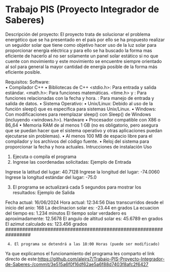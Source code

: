 # Trabajo PIS (Proyecto Integrador de Saberes)
Descripción del proyecto:
El proyecto trata de solucionar el problema energético que se ha presentado en el país por ello se ha propuesto realizar un seguidor solar que tiene como objetivo hacer uso de la luz solar para proporcionar energía eléctrica y para ello se ha buscado la forma mas eficiente de hacerlo al no ser solamente un panel solar estático si no que cuente con movimiento y este movimiento se encuentre siempre orientado al sol para general la mayor cantidad de energía posible de la forma más eficiente posible.

 Requisitos:
Software:  
•	Compilador C++
•	Bibliotecas de C++
<stdio.h>: Para entrada y salida estándar.
<math.h>: Para funciones matemáticas.
<time.h> y <ctime>: Para funciones relacionadas con la fecha y hora.
<iostream>: Para manejo de entrada y salida de datos.
•	Sistema Operativo:
•	Unix/Linux: Debido al uso de la función sleep() que es específica para sistemas Unix/Linux.
•	Windows: Con modificaciones para reemplazar sleep() con Sleep() de Windows (incluyendo <windows.h>).
Hardware 
•	Procesador compatible con X86 o 86_64
•	Memoria RAM de al menos 1 GB (no es obligatorio, pero asegura que se puedan hacer que el sistema operativo y otras aplicaciones puedan ejecutarse sin problemas).
•	Al menos 100 MB de espacio libre para el compilador y los archivos del código fuente.
•	Reloj del sistema para proporcionar la fecha y hora actuales.
Intrucciones de instalación 
Uso 
1.	Ejecuta o compila el programa
2.	Ingrese las coordenadas solicitadas:
Ejemplo de Entrada

Ingrese la latitud del lugar:
40.7128
Ingrese la longitud del lugar:
-74.0060
Ingrese la longitud estándar del lugar:
-75.0

   3.	El programa se actualizará cada 5 segundos para mostrar los resultados:
Ejemplo de Salida

Fecha actual: 16/06/2024 
Hora actual: 12:34:56 
Dias transcurridos desde el inicio del anio: 168 
La declinacion solar es: -23.44 en grados 
La ecuacion del tiempo es: 1.234 minutos 
El tiempo solar verdadero es aproximadamente: 12.5678 
El angulo de altitud solar es: 45.6789 en grados 
El azimut calculado es: 123.456 grados #################################################################

     4.	El programa se detendrá a las 18:00 Horas (puede ser modificado)
 Ya que explicamos el funcionamiento del programa les comparto el link directo de este:https://github.com/alejrs7/Trabajo-PIS-Proyecto-Integrador-de-Saberes-/commit/3e515a6f0f16df62ae5a6f88d7403f8afc2f6427 


